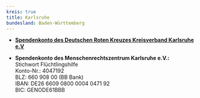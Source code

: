 ```yaml
---
kreis: true
title: Karlsruhe
bundesland: Baden-Württemberg
---
```


* **[Spendenkonto des Deutschen Roten Kreuzes Kreisverband Karlsruhe e.V](http://www.drk-karlsruhe.de/spenden.html)**

* **Spendenkonto des Menschenrechtszentrum Karlsruhe e.V.:**</br>
Stichwort Flüchtlingshilfe</br>
Konto-Nr.: 4047192</br>
BLZ: 660 908 00 (BB Bank)</br>
IBAN: DE26 6609 0800 0004 0471 92</br>
BIC: GENODE61BBB</br>

